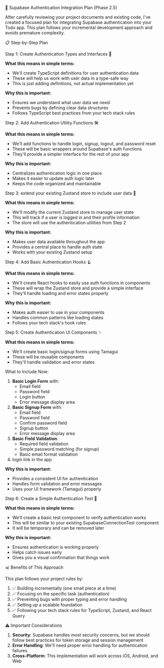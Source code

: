 🔐 Supabase Authentication Integration Plan (Phase 2.5)

After carefully reviewing your project documents and existing code, I've created a focused plan for integrating Supabase authentication into your Todo app. This plan follows your incremental development approach and avoids premature complexity.

📋 Step-by-Step Plan

Step 1: Create Authentication Types and Interfaces 📝

**What this means in simple terms:**

- We'll create TypeScript definitions for user authentication data
- These will help us work with user data in a type-safe way
- This is just adding definitions, not actual implementation yet

**Why this is important:**

- Ensures we understand what user data we need
- Prevents bugs by defining clear data structures
- Follows TypeScript best practices from your tech stack rules

Step 2: Add Authentication Utility Functions 🛠️

**What this means in simple terms:**

- We'll add functions to handle login, signup, logout, and password reset
- These will be basic wrappers around Supabase's auth functions
- They'll provide a simpler interface for the rest of your app

**Why this is important:**

- Centralizes authentication logic in one place
- Makes it easier to update auth logic later
- Keeps the code organized and maintainable

Step 3: extend your existing Zustand store to include user data 🏪

**What this means in simple terms:**

- We'll modify the current Zustand store to manage user state
- This will track if a user is logged in and their profile information
- The store will use the authentication utilities from Step 2

**Why this is important:**

- Makes user data available throughout the app
- Provides a central place to handle auth state
- Works with your existing Zustand setup

Step 4: Add Basic Authentication Hooks 🪝

**What this means in simple terms:**

- We'll create React hooks to easily use auth functions in components
- These will wrap the Zustand store and provide a simple interface
- They'll handle loading and error states properly

**Why this is important:**

- Makes auth easier to use in your components
- Handles common patterns like loading states
- Follows your tech stack's hook rules

Step 5: Create Authentication UI Components ✨

**What this means in simple terms:**

- We'll create basic login/signup forms using Tamagui
- These will be reusable components
- They'll handle validation and error states

What to Include Now:
1. **Basic Login Form** with:
    - Email field
    - Password field
    - Login button
    - Error message display area
2. **Basic Signup Form** with:
    - Email field
    - Password field
    - Confirm password field
    - Signup button
    - Error message display area
3. **Basic Field Validation**:
    - Required field validation
    - Simple password matching (for signup)
    - Basic email format validation
4. login link in the app

**Why this is important:**

- Provides a consistent UI for authentication
- Handles form validation and error messages
- Uses your UI framework (Tamagui) properly

Step 6: Create a Simple Authentication Test 🧪

**What this means in simple terms:**

- We'll create a basic test component to verify authentication works
- This will be similar to your existing SupabaseConnectionTest component
- It will be temporary and can be removed later

**Why this is important:**

- Ensures authentication is working properly
- Helps catch issues early
- Gives you a visual confirmation that things work

📊 Benefits of This Approach

This plan follows your project rules by:

1. ✅ Building incrementally (one small piece at a time)
2. ✅ Focusing on the specific task (authentication)
3. ✅ Preventing bugs with proper typing and error handling
4. ✅ Setting up a scalable foundation
5. ✅ Following your tech stack rules for TypeScript, Zustand, and React Query

⚠️ Important Considerations

1. **Security**: Supabase handles most security concerns, but we should follow best practices for token storage and session management
2. **Error Handling**: We'll need proper error handling for authentication failures
3. **Cross-Platform**: This implementation will work across iOS, Android, and Web